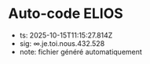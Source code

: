 # Auto-code ELIOS
- ts: 2025-10-15T11:15:27.814Z
- sig: ∞.je.toi.nous.432.528
- note: fichier généré automatiquement
